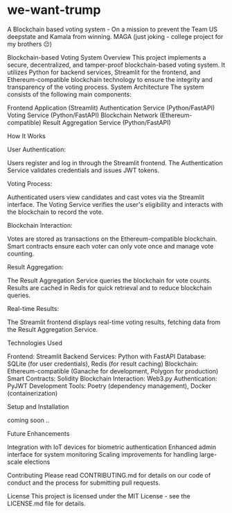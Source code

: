 # we-want-trump
A Blockchain based voting system - On a mission to prevent the Team US deepstate and Kamala from winning. MAGA (just joking - college project for my brothers 😔)


Blockchain-based Voting System
Overview
This project implements a secure, decentralized, and tamper-proof blockchain-based voting system. It utilizes Python for backend services, Streamlit for the frontend, and Ethereum-compatible blockchain technology to ensure the integrity and transparency of the voting process.
System Architecture
The system consists of the following main components:

Frontend Application (Streamlit)
Authentication Service (Python/FastAPI)
Voting Service (Python/FastAPI)
Blockchain Network (Ethereum-compatible)
Result Aggregation Service (Python/FastAPI)

How It Works

User Authentication:

Users register and log in through the Streamlit frontend.
The Authentication Service validates credentials and issues JWT tokens.


Voting Process:

Authenticated users view candidates and cast votes via the Streamlit interface.
The Voting Service verifies the user's eligibility and interacts with the blockchain to record the vote.


Blockchain Interaction:

Votes are stored as transactions on the Ethereum-compatible blockchain.
Smart contracts ensure each voter can only vote once and manage vote counting.


Result Aggregation:

The Result Aggregation Service queries the blockchain for vote counts.
Results are cached in Redis for quick retrieval and to reduce blockchain queries.


Real-time Results:

The Streamlit frontend displays real-time voting results, fetching data from the Result Aggregation Service.



Technologies Used

Frontend: Streamlit
Backend Services: Python with FastAPI
Database: SQLite (for user credentials), Redis (for result caching)
Blockchain: Ethereum-compatible (Ganache for development, Polygon for production)
Smart Contracts: Solidity
Blockchain Interaction: Web3.py
Authentication: PyJWT
Development Tools: Poetry (dependency management), Docker (containerization)

Setup and Installation

coming soon ..

Future Enhancements

Integration with IoT devices for biometric authentication
Enhanced admin interface for system monitoring
Scaling improvements for handling large-scale elections

Contributing
Please read CONTRIBUTING.md for details on our code of conduct and the process for submitting pull requests.


License
This project is licensed under the MIT License - see the LICENSE.md file for details.